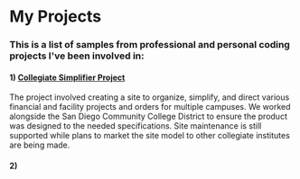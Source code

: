 # My Projects

### This is a list of samples from professional and personal coding projects I've been involved in:

#### 1) [Collegiate Simplifier Project](https://github.com/PilatiEric/my-projects-and-portfolio/tree/main/Collegiate%20Simplifier%20Project)
   The project involved creating a site to organize, simplify, and direct various financial and facility projects and orders for multiple campuses.
   We worked alongside the San Diego Community College District to ensure the product was designed to the needed specifications.
   Site maintenance is still supported while plans to market the site model to other collegiate institutes are being made.
#### 2) 
